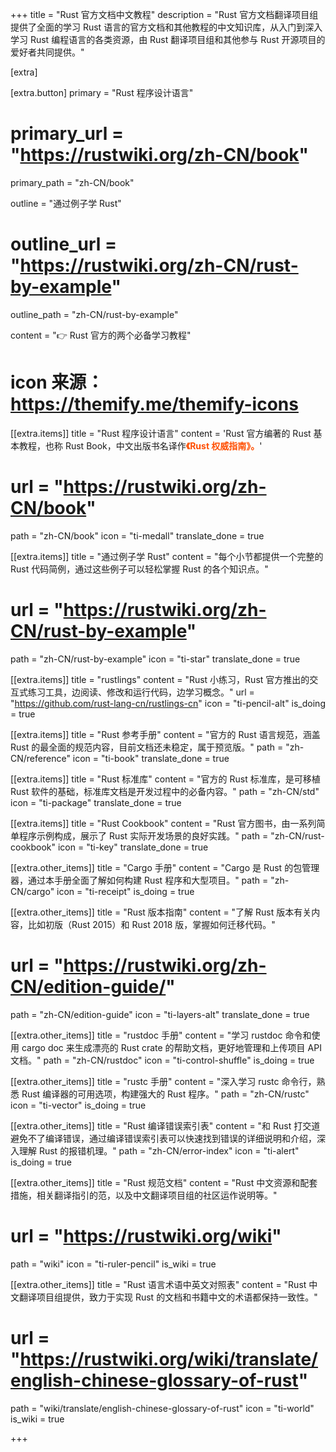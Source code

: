 +++
title = "Rust 官方文档中文教程"
description = "Rust 官方文档翻译项目组提供了全面的学习 Rust 语言的官方文档和其他教程的中文知识库，从入门到深入学习 Rust 编程语言的各类资源，由 Rust 翻译项目组和其他参与 Rust 开源项目的爱好者共同提供。"


[extra]

[extra.button]
primary = "Rust 程序设计语言"
# primary_url = "https://rustwiki.org/zh-CN/book"
primary_path = "zh-CN/book"

outline = "通过例子学 Rust"
# outline_url = "https://rustwiki.org/zh-CN/rust-by-example"
outline_path = "zh-CN/rust-by-example"

content = "👉 Rust 官方的两个必备学习教程"

# icon 来源：https://themify.me/themify-icons

[[extra.items]]
title = "Rust 程序设计语言"
content = 'Rust 官方编著的 Rust 基本教程，也称 Rust Book，中文出版书名译作<b style="color:#ff4e00;">《Rust 权威指南》。</b>'
# url = "https://rustwiki.org/zh-CN/book"
path = "zh-CN/book"
icon = "ti-medall"
translate_done = true

[[extra.items]]
title = "通过例子学 Rust"
content = "每个小节都提供一个完整的 Rust 代码简例，通过这些例子可以轻松掌握 Rust 的各个知识点。"
# url = "https://rustwiki.org/zh-CN/rust-by-example"
path = "zh-CN/rust-by-example"
icon = "ti-star"
translate_done = true

[[extra.items]]
title = "rustlings"
content = "Rust 小练习，Rust 官方推出的交互式练习工具，边阅读、修改和运行代码，边学习概念。"
url = "https://github.com/rust-lang-cn/rustlings-cn"
icon = "ti-pencil-alt"
is_doing = true

[[extra.items]]
title = "Rust 参考手册"
content = "官方的 Rust 语言规范，涵盖 Rust 的最全面的规范内容，目前文档还未稳定，属于预览版。"
path = "zh-CN/reference"
icon = "ti-book"
translate_done = true

[[extra.items]]
title = "Rust 标准库"
content = "官方的 Rust 标准库，是可移植 Rust 软件的基础，标准库文档是开发过程中的必备内容。"
path = "zh-CN/std"
icon = "ti-package"
translate_done = true

[[extra.items]]
title = "Rust Cookbook"
content = "Rust 官方图书，由一系列简单程序示例构成，展示了 Rust 实际开发场景的良好实践。"
path = "zh-CN/rust-cookbook"
icon = "ti-key"
translate_done = true

[[extra.other_items]]
title = "Cargo 手册"
content = "Cargo 是 Rust 的包管理器，通过本手册全面了解如何构建 Rust 程序和大型项目。"
path = "zh-CN/cargo"
icon = "ti-receipt"
is_doing = true


[[extra.other_items]]
title = "Rust 版本指南"
content = "了解 Rust 版本有关内容，比如初版（Rust 2015）和 Rust 2018 版，掌握如何迁移代码。"
# url = "https://rustwiki.org/zh-CN/edition-guide/"
path = "zh-CN/edition-guide"
icon = "ti-layers-alt"
translate_done = true

[[extra.other_items]]
title = "rustdoc 手册"
content = "学习 rustdoc 命令和使用 cargo doc 来生成漂亮的 Rust crate 的帮助文档，更好地管理和上传项目 API 文档。"
path = "zh-CN/rustdoc"
icon = "ti-control-shuffle"
is_doing = true

[[extra.other_items]]
title = "rustc 手册"
content = "深入学习 rustc 命令行，熟悉 Rust 编译器的可用选项，构建强大的 Rust 程序。"
path = "zh-CN/rustc"
icon = "ti-vector"
is_doing = true

[[extra.other_items]]
title = "Rust 编译错误索引表"
content = "和 Rust 打交道避免不了编译错误，通过编译错误索引表可以快速找到错误的详细说明和介绍，深入理解 Rust 的报错机理。"
path = "zh-CN/error-index"
icon = "ti-alert"
is_doing = true

[[extra.other_items]]
title = "Rust 规范文档"
content = "Rust 中文资源和配套措施，相关翻译指引的范，以及中文翻译项目组的社区运作说明等。"
# url = "https://rustwiki.org/wiki"
path = "wiki"
icon = "ti-ruler-pencil"
is_wiki = true

[[extra.other_items]]
title = "Rust 语言术语中英文对照表"
content = "Rust 中文翻译项目组提供，致力于实现 Rust 的文档和书籍中文的术语都保持一致性。"
# url = "https://rustwiki.org/wiki/translate/english-chinese-glossary-of-rust"
path = "wiki/translate/english-chinese-glossary-of-rust"
icon = "ti-world"
is_wiki = true

+++
